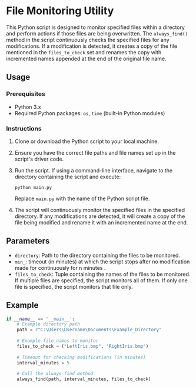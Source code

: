 # File Monitoring Utility

This Python script is designed to monitor specified files within a directory and perform actions if those files are being overwritten. The `always_find()` method in the script continuously checks the specified files for any modifications. If a modification is detected, it creates a copy of the file mentioned in the `files_to_check` set and renames the copy with incremented names appended at the end of the original file name.

## Usage

### Prerequisites
- Python 3.x
- Required Python packages: `os`, `time` (built-in Python modules)

### Instructions

1. Clone or download the Python script to your local machine.

2. Ensure you have the correct file paths and file names set up in the script's driver code.

3. Run the script. If using a command-line interface, navigate to the directory containing the script and execute:

    ```
    python main.py
    ```

    Replace `main.py` with the name of the Python script file.

4. The script will continuously monitor the specified files in the specified directory. If any modifications are detected, it will create a copy of the file being modified and rename it with an incremented name at the end.

## Parameters

- `directory`: Path to the directory containing the files to be monitored.
- `min_`: timeout (in minutes) at which the script stops after no modification made for continuously for n minutes  .
- `files_to_check`: Tuple containing the names of the files to be monitored. If multiple files are specified, the script monitors all of them. If only one file is specified, the script monitors that file only.

## Example

```python
if __name__ == '__main__':
    # Example directory path
    path = r"C:\Users\Username\Documents\Example_Directory"
    
    # Example file names to monitor
    files_to_check = ("LeftIris.bmp", "RightIris.bmp")
    
    # Timeout for checking modifications (in minutes)
    interval_minutes = 5
    
    # Call the always_find method
    always_find(path, interval_minutes, files_to_check)
